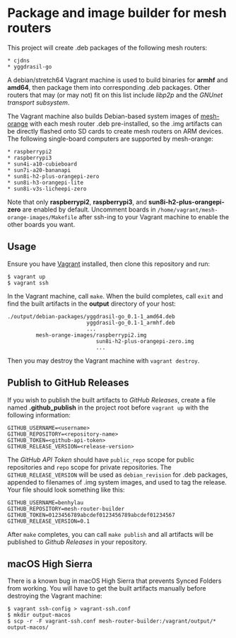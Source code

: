 Package and image builder for mesh routers
==========================================

This project will create .deb packages of the following mesh routers:

    * cjdns
    * yggdrasil-go

A debian/stretch64 Vagrant machine is used to build binaries for **armhf** and
**amd64**, then package them into corresponding .deb packages. Other routers that
may (or may not) fit on this list include _libp2p_ and the _GNUnet transport
subsystem_.

The Vagrant machine also builds Debian-based system images of
[mesh-orange](https://github.com/tomeshnet/mesh-orange) with each mesh router
.deb pre-installed, so the .img artifacts can be directly flashed onto SD cards
to create mesh routers on ARM devices. The following single-board computers are
supported by mesh-orange:

    * raspberrypi2
    * raspberrypi3
    * sun4i-a10-cubieboard
    * sun7i-a20-bananapi
    * sun8i-h2-plus-orangepi-zero
    * sun8i-h3-orangepi-lite
    * sun8i-v3s-licheepi-zero

Note that only **raspberrypi2**, **raspberrypi3**, and
**sun8i-h2-plus-orangepi-zero** are enabled by default. Uncomment boards in
`/home/vagrant/mesh-orange-images/Makefile` after ssh-ing to your Vagrant machine
to enable the other boards you want.

Usage
-----

Ensure you have [Vagrant](https://www.vagrantup.com) installed, then clone
this repository and run:

    $ vagrant up
    $ vagrant ssh

In the Vagrant machine, call `make`. When the build completes, call `exit` and
find the built artifacts in the **output** directory of your host:

    ./output/debian-packages/yggdrasil-go_0.1-1_amd64.deb
                             yggdrasil-go_0.1-1_armhf.deb
                             ...
             mesh-orange-images/raspberrypi2.img
                                sun8i-h2-plus-orangepi-zero.img
                                ...

Then you may destroy the Vagrant machine with `vagrant destroy`.

Publish to GitHub Releases
--------------------------

If you wish to publish the built artifacts to _GitHub Releases_, create a file
named **.github_publish** in the project root before `vagrant up` with the
following information:

    GITHUB_USERNAME=<username>
    GITHUB_REPOSITORY=<repository-name>
    GITHUB_TOKEN=<github-api-token>
    GITHUB_RELEASE_VERSION=<release-version>

The _GitHub API Token_ should have `public_repo` scope for public repositories
and `repo` scope for private repositories. The `GITHUB_RELEASE_VERSION` will be
used as `debian_revision` for .deb packages, appended to filenames of .img system
images, and used to tag the release. Your file should look something like this:

    GITHUB_USERNAME=benhylau
    GITHUB_REPOSITORY=mesh-router-builder
    GITHUB_TOKEN=0123456789abcdef0123456789abcdef01234567
    GITHUB_RELEASE_VERSION=0.1

After `make` completes, you can call `make publish` and all artifacts will be
published to _Github Releases_ in your repository.

macOS High Sierra
-----------------

There is a known bug in macOS High Sierra that prevents Synced Folders from
working. You will have to get the built artifacts manually before destroying the
Vagrant machine:

    $ vagrant ssh-config > vagrant-ssh.conf
    $ mkdir output-macos
    $ scp -r -F vagrant-ssh.conf mesh-router-builder:/vagrant/output/* output-macos/
